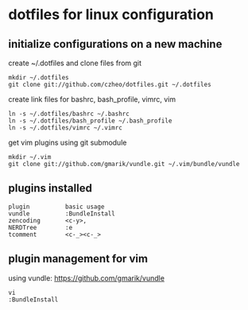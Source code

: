dotfiles for linux configuration
===========================

initialize configurations on a new machine
------------------

create ~/.dotfiles and clone files from git

	mkdir ~/.dotfiles
	git clone git://github.com/czheo/dotfiles.git ~/.dotfiles

create link files for bashrc, bash_profile, vimrc, vim

	ln -s ~/.dotfiles/bashrc ~/.bashrc
	ln -s ~/.dotfiles/bash_profile ~/.bash_profile
	ln -s ~/.dotfiles/vimrc ~/.vimrc		

get vim plugins using git submodule
	
	mkdir ~/.vim
	git clone git://github.com/gmarik/vundle.git ~/.vim/bundle/vundle

plugins installed
-----------------

	plugin			basic usage
	vundle			:BundleInstall
	zencoding		<c-y>,
	NERDTree		:e
	tcomment		<c-_><c-_>

plugin management for vim
-----------------------
using vundle: https://github.com/gmarik/vundle
	
	vi
	:BundleInstall
